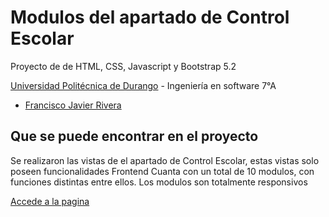 # Modulos del apartado de Control Escolar

Proyecto de de HTML, CSS, Javascript y Bootstrap 5.2

[Universidad Politécnica de Durango](http://www.unipolidgo.edu.mx/sitio/) - Ingeniería en software 7°A
- [Francisco Javier Rivera](https://github.com/MierderTheKat)

## Que se puede encontrar en el proyecto

Se realizaron las vistas de el apartado de Control Escolar, estas vistas solo poseen funcionalidades Frontend
Cuanta con un total de 10 modulos, con funciones distintas entre ellos.
Los modulos son totalmente responsivos

[Accede a la pagina](https://mierderthekat.github.io/components-ES_MX/Modulo_01/index.html)
